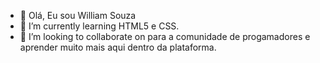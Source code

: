 - 👋  Olá, Eu sou William Souza
- 🌱 I’m currently learning HTML5 e CSS.
- 💞️ I’m looking to collaborate on para a comunidade de progamadores e  aprender muito mais aqui dentro da plataforma.

<!---
WilliamdeSouza/WilliamdeSouza is a ✨ special ✨ repository because its `README.md` (this file) appears on your GitHub profile.
You can click the Preview link to take a look at your changes.
--->
